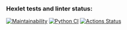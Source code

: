 ### Hexlet tests and linter status:
[![Maintainability](https://api.codeclimate.com/v1/badges/22a84e877c1aaac04f1f/maintainability)](https://codeclimate.com/github/Ilia-Ivankov/python-project-50/maintainability)
[![Python CI](https://github.com/Ilia-Ivankov/python-project-50/actions/workflows/pyci.yml/badge.svg)](https://github.com/Ilia-Ivankov/python-project-50/actions/workflows/pyci.yml)
[![Actions Status](https://github.com/Ilia-Ivankov/python-project-50/actions/workflows/hexlet-check.yml/badge.svg)](https://github.com/Ilia-Ivankov/python-project-50/actions)
